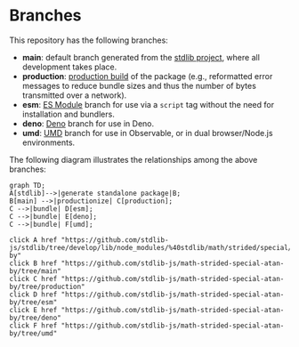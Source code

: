 <!--

@license Apache-2.0

Copyright (c) 2022 The Stdlib Authors.

Licensed under the Apache License, Version 2.0 (the "License");
you may not use this file except in compliance with the License.
You may obtain a copy of the License at

    http://www.apache.org/licenses/LICENSE-2.0

Unless required by applicable law or agreed to in writing, software
distributed under the License is distributed on an "AS IS" BASIS,
WITHOUT WARRANTIES OR CONDITIONS OF ANY KIND, either express or implied.
See the License for the specific language governing permissions and
limitations under the License.

-->

# Branches

This repository has the following branches:

-   **main**: default branch generated from the [stdlib project][stdlib-url], where all development takes place.
-   **production**: [production build][production-url] of the package (e.g., reformatted error messages to reduce bundle sizes and thus the number of bytes transmitted over a network).
-   **esm**: [ES Module][esm-url] branch for use via a `script` tag without the need for installation and bundlers.
-   **deno**: [Deno][deno-url] branch for use in Deno.
-   **umd**: [UMD][umd-url] branch for use in Observable, or in dual browser/Node.js environments.

The following diagram illustrates the relationships among the above branches:

```mermaid
graph TD;
A[stdlib]-->|generate standalone package|B;
B[main] -->|productionize| C[production];
C -->|bundle| D[esm];
C -->|bundle| E[deno];
C -->|bundle| F[umd];

click A href "https://github.com/stdlib-js/stdlib/tree/develop/lib/node_modules/%40stdlib/math/strided/special/atan-by"
click B href "https://github.com/stdlib-js/math-strided-special-atan-by/tree/main"
click C href "https://github.com/stdlib-js/math-strided-special-atan-by/tree/production"
click D href "https://github.com/stdlib-js/math-strided-special-atan-by/tree/esm"
click E href "https://github.com/stdlib-js/math-strided-special-atan-by/tree/deno"
click F href "https://github.com/stdlib-js/math-strided-special-atan-by/tree/umd"
```

[stdlib-url]: https://github.com/stdlib-js/stdlib/tree/develop/lib/node_modules/%40stdlib/math/strided/special/atan-by
[production-url]: https://github.com/stdlib-js/math-strided-special-atan-by/tree/production
[deno-url]: https://github.com/stdlib-js/math-strided-special-atan-by/tree/deno
[umd-url]: https://github.com/stdlib-js/math-strided-special-atan-by/tree/umd
[esm-url]: https://github.com/stdlib-js/math-strided-special-atan-by/tree/esm